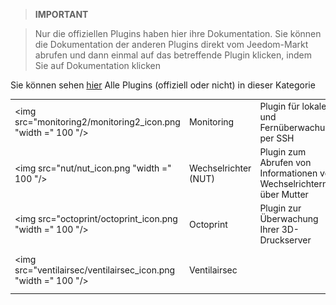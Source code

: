 
>**IMPORTANT**

>Nur die offiziellen Plugins haben hier ihre Dokumentation. Sie können die Dokumentation der anderen Plugins direkt vom Jeedom-Markt abrufen und dann einmal auf das betreffende Plugin klicken, indem Sie auf Dokumentation klicken


Sie können sehen [hier](https://market.jeedom.com/index.php?v=d&p=market&type=plugin&categorie=monitoring) Alle Plugins (offiziell oder nicht) in dieser Kategorie

| | | | |
|--- | --- | --- | ---|
|<img src="monitoring2/monitoring2_icon.png "width =" 100 "/>|Monitoring|Plugin für lokale und Fernüberwachung per SSH|[Dokumentation](Überwachung2 / Index.md) - [Markt](https://market.jeedom.com/index.php?v = d & p = market_display & id = 3317)|
|<img src="nut/nut_icon.png "width =" 100 "/>|Wechselrichter (NUT)|Plugin zum Abrufen von Informationen von Wechselrichtern über Mutter|[Dokumentation](Mutter / Index.md) - [Markt](https://market.jeedom.com/index.php?v = d & p = market_display & id = 1500)|
|<img src="octoprint/octoprint_icon.png "width =" 100 "/>|Octoprint|Plugin zur Überwachung Ihrer 3D-Druckserver|[Dokumentation](Oktoprint / Index.md) - [Markt](https://market.jeedom.com/index.php?v = d & p = market_display & id = 3295)|
|<img src="ventilairsec/ventilairsec_icon.png "width =" 100 "/>|Ventilairsec||[Dokumentation](ventilairsec / index.md) - [Markt](https://market.jeedom.com/index.php?v = d & p = market_display & id = 3895)|
